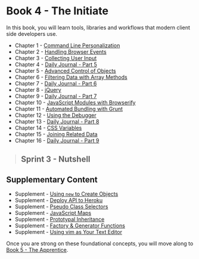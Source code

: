 # Book 4 - The Initiate

In this book, you will learn tools, libraries and workflows that modern client side developers use.

* Chapter 1 - [Command Line Personalization](./chapters/CLI_PERSONALIZATION.md)
* Chapter 2 - [Handling Browser Events](./chapters/JS_EVENTS.md)
* Chapter 3 - [Collecting User Input](./chapters/USER_INPUT.md)
* Chapter 4 - [Daily Journal - Part 5](./chapters/DAILY_JOURNAL_SAVING_ENTRIES.md)
* Chapter 5 - [Advanced Control of Objects](./chapters/JS_OBJECT_CREATE.md)
* Chapter 6 - [Filtering Data with Array Methods](./chapters/JS_ARRAY_METHODS.md)
* Chapter 7 - [Daily Journal - Part 6](./chapters/DAILY_JOURNAL_FILTERING_MOOD.md)
* Chapter 8 - [jQuery](./chapters/JQUERY.md)
* Chapter 9 - [Daily Journal - Part 7](./chapters/DAILY_JOURNAL_JQUERY.md)
* Chapter 10 - [JavaScript Modules with Browserify](./chapters/JS_MODULES.md)
* Chapter 11 - [Automated Bundling with Grunt](./chapters/GRUNT_BROWSERIFY.md)
* Chapter 12 - [Using the Debugger](./chapters/MISC_DEBUGGING.md)
* Chapter 13 - [Daily Journal - Part 8](./chapters/DAILY_JOURNAL_BROWSERIFY.md)
* Chapter 14 - [CSS Variables](./chapters/CSS_VARIABLES.md)
* Chapter 15 - [Joining Related Data](./chapters/JS_JOINING_DATA.md)
* Chapter 16 - [Daily Journal - Part 9](./chapters/DAILY_JOURNAL_MOOD_TABLE.md)

> ## Sprint 3 - Nutshell

## Supplementary Content

* Supplement - [Using `new` to Create Objects](./chapters/NEW_KEYWORD.md)
* Supplement - [Deploy API to Heroku](./chapters/JSON_SERVER_HEROKU.md)
* Supplement - [Pseudo Class Selectors](./chapters/CSS_PSEUDOCLASSES.md)
* Supplement - [JavaScript Maps](./chapters/JS_MAPS.md)
* Supplement - [Prototypal Inheritance](./chapters/PROTOTYPAL.md)
* Supplement - [Factory & Generator Functions](./chapters/JS_FACTORY_FUNCTION.md)
* Supplement - [Using vim as Your Text Editor](./chapters/VIM.md)

Once you are strong on these foundational concepts, you will move along to [Book 5 - The Apprentice](../book-5-the-apprentice/README.md).
